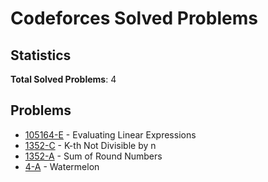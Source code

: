 # Codeforces Solved Problems

## Statistics
**Total Solved Problems**: 4

## Problems
- [105164-E](https://codeforces.com/contest/105164/problem/E) - Evaluating Linear Expressions
- [1352-C](https://codeforces.com/contest/1352/problem/C) - K-th Not Divisible by n
- [1352-A](https://codeforces.com/contest/1352/problem/A) - Sum of Round Numbers
- [4-A](https://codeforces.com/contest/4/problem/A) - Watermelon
